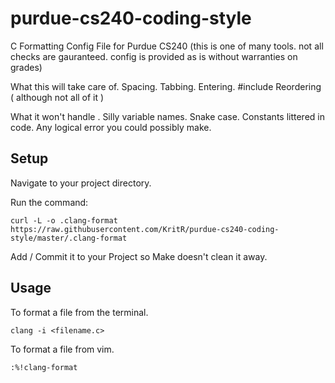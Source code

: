 # purdue-cs240-coding-style
C Formatting Config File for Purdue CS240
(this is one of many tools. not all checks are gauranteed. config is provided as is without warranties on grades)

What this will take care of. Spacing. Tabbing. Entering. #include Reordering ( although not all of it )

What it won't handle . Silly variable names. Snake case. Constants littered in code. Any logical error you could possibly make.

## Setup

Navigate to your project directory.

Run the command:

`curl -L -o .clang-format https://raw.githubusercontent.com/KritR/purdue-cs240-coding-style/master/.clang-format`

Add / Commit it to your Project so Make doesn't clean it away.

## Usage

To format a file from the terminal.

`clang -i <filename.c>`

To format a file from vim.

`:%!clang-format`
